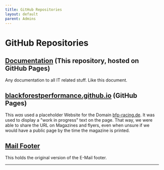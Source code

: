 ```yaml
---
title: GitHub Repositories
layout: default
parent: Admins
---
```


# GitHub Repositories

## [Documentation] (This repository, hosted on GitHub Pages)

Any documentation to all IT related stuff. Like this document.

## [blackforestperformance.github.io] (GitHub Pages)

This *was* used a placeholder Website for the Domain [bfp-racing.de]. It was used to display a "work in progress" text on the page.
That way, we were able to share the URL on Magazines and flyers, even when unsure if we would have a public page by the time the magazine is printed.

## [Mail Footer]

This holds the original version of the E-Mail footer.

---

[Documentation]: https://github.com/BlackForestPerformance/documentation
[blackforestperformance.github.io]: https://github.com/BlackForestPerformance/BlackForestPerformance.github.io
[bfp-racing.de]: https://bfp-racing.de

[Mail Footer]: https://github.com/BlackForestPerformance/mail-footer

